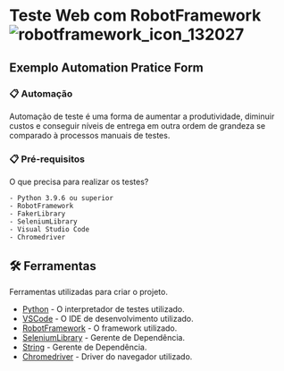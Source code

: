 # Teste Web com RobotFramework ![robotframework_icon_132027](https://user-images.githubusercontent.com/90788938/138608292-24561c0d-7bc1-4e88-91e3-b74a21a3dab4.png)

## Exemplo Automation Pratice Form

### 📋 Automação

Automação de teste é uma forma de aumentar a produtividade, diminuir custos e
conseguir níveis de entrega em outra ordem de grandeza se comparado à processos
manuais de testes.

### 📋 Pré-requisitos

O que precisa para realizar os testes?

```
- Python 3.9.6 ou superior
- RobotFramework
- FakerLibrary
- SeleniumLibrary
- Visual Studio Code
- Chromedriver
```

## 🛠️ Ferramentas

Ferramentas utilizadas para criar o projeto.

- [Python](https://www.python.org/) - O interpretador de testes utilizado.
- [VSCode](https://code.visualstudio.com/) - O IDE de desenvolvimento utilizado.
- [RobotFramework](https://robotframework.org/) - O framework utilizado.
- [SeleniumLibrary](https://robotframework.org/SeleniumLibrary/SeleniumLibrary.html) - Gerente de Dependência.
- [String](https://robotframework.org/robotframework/latest/libraries/String.html) - Gerente de Dependência.
- [Chromedriver](https://chromedriver.chromium.org/downloads) - Driver do navegador utilizado.

```

```
